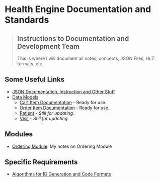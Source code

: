 # Health Engine Documentation and Standards

> ## Instructions to Documentation and Development Team
>
> This is where I will document all notes, concepts, JSON Files, HL7 formats, etc.

## Some Useful Links

- [JSON Documentation, Instruction and Other Stuff](json_stuff.md)
- [Data Models](data_models)
  - [Cart Item Documentation](data_models/cart_item_data_model.md) - Ready for use.
  - [Order Item Documentation](data_models/order_item_data_model.md) - Ready for use.
  - [Patient](data_models/patient_data_model.md) - *Still for updating.*
  - [Visit](data_models/visit_data_model.md) - *Still for updating.*

## Modules

- [Ordering Module](modules/ordering/README.md): My notes on Ordering Module

## Specific Requirements

- [Algorithms for ID Generation and Code Formats](docs/algorithms.md)
